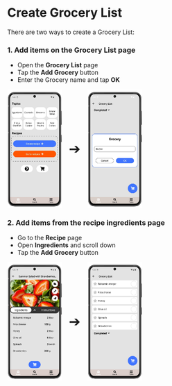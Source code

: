# Create Grocery List

There are two ways to create a Grocery List:  

### 1. Add items on the **Grocery List** page  
  - Open the **Grocery List** page
  - Tap the **Add Grocery** button
  - Enter the Grocery name and tap **OK**

<div style="display: flex; gap: 16px; align-items: center;">
  <img src="img/main_screen.webp" style="width:25%; vertical-align: middle;">
  <span style="font-size: 2rem; vertical-align: middle;">➔</span>
  <img src="img/grocery_list_3.webp" style="width:25%; vertical-align: middle;">
</div>
  
### 2. Add items from the recipe ingredients page
  - Go to the **Recipe** page
  - Open **Ingredients** and scroll down
  - Tap the **Add Grocery** button

<div style="display: flex; gap: 16px; align-items: center;">
  <img src="img/recipe_ingredients_11.webp" style="width:25%; vertical-align: middle;">
  <span style="font-size: 2rem; vertical-align: middle;">➔</span>
  <img src="img/grocery_list_1.webp" style="width:25%; vertical-align: middle;">
</div>
